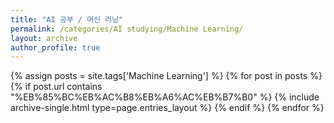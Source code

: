 ```yaml
---
title: "AI 공부 / 머신 러닝"
permalink: /categories/AI studying/Machine Learning/
layout: archive
author_profile: true
---
```


{% assign posts = site.tags['Machine Learning'] %}
{% for post in posts %} 
    {% if post.url contains "%EB%85%BC%EB%AC%B8%EB%A6%AC%EB%B7%B0" %}
        {% include archive-single.html type=page.entries_layout %}
    {% endif %}
{% endfor %}
